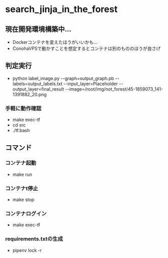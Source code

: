 # search_jinja_in_the_forest

## 現在開発環境構築中…
- Dockerコンテナを変えたほうがいいかも…
- ConohaVPSで動かすことを想定するとコンテナは別のもののほうが良さげ

## 判定実行
- python label_image.py --graph=output_graph.pb --labels=output_labels.txt --input_layer=Placeholder --output_layer=final_result --image=/root/img/not_forest/45-1859073_141-1391882_20.png

### 手軽に動作確認
- make exec-tf
- cd src
- ./tf.bash

## コマンド
### コンテナ起動
- make run

### コンテナt停止
- make stop

### コンテナログイン
- make exec-tf

### requirements.txtの生成
- pipenv lock -r
